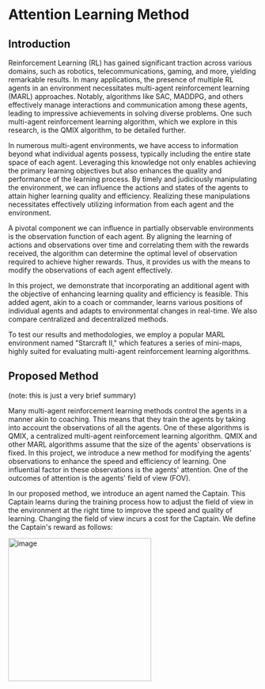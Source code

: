 # Attention Learning Method
## Introduction
Reinforcement Learning (RL) has gained significant traction across various domains, such as robotics, telecommunications, gaming, and more, yielding remarkable results. In many applications, the presence of multiple RL agents in an environment necessitates multi-agent reinforcement learning (MARL) approaches. Notably, algorithms like SAC, MADDPG, and others effectively manage interactions and communication among these agents, leading to impressive achievements in solving diverse problems. One such multi-agent reinforcement learning algorithm, which we explore in this research, is the QMIX algorithm, to be detailed further.

In numerous multi-agent environments, we have access to information beyond what individual agents possess, typically including the entire state space of each agent. Leveraging this knowledge not only enables achieving the primary learning objectives but also enhances the quality and performance of the learning process. By timely and judiciously manipulating the environment, we can influence the actions and states of the agents to attain higher learning quality and efficiency. Realizing these manipulations necessitates effectively utilizing information from each agent and the environment.

A pivotal component we can influence in partially observable environments is the observation function of each agent. By aligning the learning of actions and observations over time and correlating them with the rewards received, the algorithm can determine the optimal level of observation required to achieve higher rewards. Thus, it provides us with the means to modify the observations of each agent effectively.

In this project, we demonstrate that incorporating an additional agent with the objective of enhancing learning quality and efficiency is feasible. This added agent, akin to a coach or commander, learns various positions of individual agents and adapts to environmental changes in real-time. We also compare centralized and decentralized methods.

To test our results and methodologies, we employ a popular MARL environment named "Starcraft II," which features a series of mini-maps, highly suited for evaluating multi-agent reinforcement learning algorithms.

## Proposed Method
(note: this is just a very brief summary)

Many multi-agent reinforcement learning methods control the agents in a manner akin to coaching. This means that they train the agents by taking into account the observations of all the agents. One of these algorithms is QMIX, a centralized multi-agent reinforcement learning algorithm. QMIX and other MARL algorithms assume that the size of the agents' observations is fixed. In this project, we introduce a new method for modifying the agents' observations to enhance the speed and efficiency of learning. One influential factor in these observations is the agents' attention. One of the outcomes of attention is the agents' field of view (FOV).

In our proposed method, we introduce an agent named the Captain. This Captain learns during the training process how to adjust the field of view in the environment at the right time to improve the speed and quality of learning. Changing the field of view incurs a cost for the Captain. We define the Captain's reward as follows:


<img width="289" alt="image" src="https://github.com/bizhii2000/Attention-Learning/assets/109950718/32aee674-b4f2-453e-94f8-a1dc9c8b8804">

